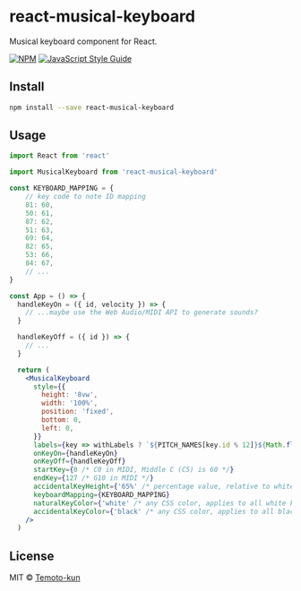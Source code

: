 # react-musical-keyboard

Musical keyboard component for React.

[![NPM](https://img.shields.io/npm/v/react-musical-keyboard.svg)](https://www.npmjs.com/package/react-musical-keyboard) [![JavaScript Style Guide](https://img.shields.io/badge/code_style-standard-brightgreen.svg)](https://standardjs.com)

## Install

```bash
npm install --save react-musical-keyboard
```

## Usage

```jsx
import React from 'react'

import MusicalKeyboard from 'react-musical-keyboard'

const KEYBOARD_MAPPING = {
    // key code to note ID mapping
    81: 60,
    50: 61,
    87: 62,
    51: 63,
    69: 64,
    82: 65,
    53: 66,
    84: 67,
    // ...
}

const App = () => {
  handleKeyOn = ({ id, velocity }) => {
    // ...maybe use the Web Audio/MIDI API to generate sounds?
  }

  handleKeyOff = ({ id }) => {
    // ...
  }

  return (
    <MusicalKeyboard
      style={{
        height: '8vw',
        width: '100%',
        position: 'fixed',
        bottom: 0,
        left: 0,
      }}
      labels={key => withLabels ? `${PITCH_NAMES[key.id % 12]}${Math.floor(key.id / 12) - 1}` : null}
      onKeyOn={handleKeyOn}
      onKeyOff={handleKeyOff}
      startKey={0 /* C0 in MIDI, Middle C (C5) is 60 */}
      endKey={127 /* G10 in MIDI */}
      accidentalKeyHeight={'65%' /* percentage value, relative to white key height */}
      keyboardMapping={KEYBOARD_MAPPING}
      naturalKeyColor={'white' /* any CSS color, applies to all white keys */}
      accidentalKeyColor={'black' /* any CSS color, applies to all black keys */}
    />
  )
```

## License

MIT © [Temoto-kun](https://github.com/Temoto-kun)
